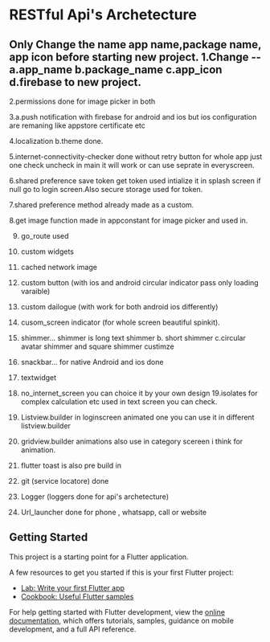 # RESTful Api's Archetecture

Only Change the name app name,package name, app icon before starting new project.
1.Change -- a.app_name b.package_name c.app_icon d.firebase to new project.
----
2.permissions done for image picker in both

3.a.push notification with firebase for android and ios but ios configuration are remaning like appstore certificate etc

4.localization b.theme done.

5.internet-connectivity-checker done without retry button for whole app just one check uncheck in main it will work or can use seprate in everyscreen.

6.shared preference save token get token used intialize it in splash screen if null go to login screen.Also secure storage used for token.

7.shared preference method already made as a custom.

8.get image function made in appconstant for image picker and used in.

9. go_route used

10. custom widgets

11. cached network image
12. custom button (with ios and android circular indicator pass only loading varaible)
13. custom dailogue (with work for both android ios differently)
14. cusom_screen indicator (for whole screen beautiful spinkit).
15. shimmer... shimmer is long text shimmer b. short shimmer c.circular avatar shimmer and square shimmer custimze
16. snackbar... for native Android and ios done
17. textwidget
18. no_internet_screen you can choice it by your own design
19.isolates for complex calculation etc used in text screen you can check.
20. Listview.builder in loginscreen animated one you can use it in different listview.builder
21. gridview.builder animations also use in category scereen i think for animation.
22. flutter toast is also pre build in 
23. git (service locatore) done
24. Logger (loggers done for api's archetecture)
25. Url_launcher done for phone , whatsapp, call or website




## Getting Started

This project is a starting point for a Flutter application.

A few resources to get you started if this is your first Flutter project:

- [Lab: Write your first Flutter app](https://docs.flutter.dev/get-started/codelab)
- [Cookbook: Useful Flutter samples](https://docs.flutter.dev/cookbook)

For help getting started with Flutter development, view the
[online documentation](https://docs.flutter.dev/), which offers tutorials,
samples, guidance on mobile development, and a full API reference.
